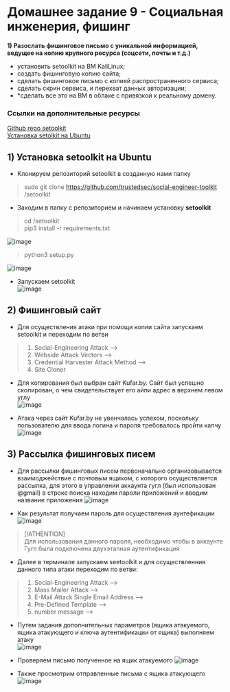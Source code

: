 # Домашнее задание 9 - Социальная инженерия, фишинг

**1) Разослать фишинговое письмо с уникальной информацией, ведущее на копию крупного ресурса (соцсети, почты и т.д.)**  
- установить setoolkit на ВМ KaliLinux;
- создать фишинговую копию сайта;  
- сделать фишинговое письмо с копией распространенного сервиса;  
- сделать скрин сервиса, и перехват данных авторизации;  
- *сделать все это на ВМ в облаке с привязкой к реальному домену.  

### Ссылки на дополнительные ресурсы
[Github repo setoolkit](https://github.com/trustedsec/social-engineer-toolkit)  
[Установка setolkit на Ubuntu](https://www.youtube.com/watch?v=y4sIesUADD8&themeRefresh=1)

## 1) Установка setoolkit на Ubuntu
- Клонируем репозиторий setoolkit в созданную нами папку
>sudo git clone https://github.com/trustedsec/social-engineer-toolkit /setoolkit

- Заходим в папку с репозиторием и начинаем установку **setoolkit**  
>cd /setoolkit  
>pip3 install -r requirements.txt  

![image](https://github.com/StsiapanSikorsky/Cybersecurity_TMScourse/blob/main/Task9/img/install_setoolkit.png)   

>python3 setup.py

![image](https://github.com/StsiapanSikorsky/Cybersecurity_TMScourse/blob/main/Task9/img/install_setoolkit_2.png)  

- Запускаем setoolkit  
![image](https://github.com/StsiapanSikorsky/Cybersecurity_TMScourse/blob/main/Task9/img/setoolkit_start.png)

## 2) Фишинговый сайт
- Для осуществления атаки при помощи копии сайта запускаем setoolkit и переходим по ветви

> 1) Social-Engineering Attack -->  
> 2) Webside Attack Vectors -->
> 3) Credential Harvester Attack Method -->
> 2) Site Cloner  

- Для копирования был выбран сайт Kufar.by. Сайт был успешно скопирован, о чем свидетельствует его айпи адрес в верхнем левом углу   
![image](https://github.com/StsiapanSikorsky/Cybersecurity_TMScourse/blob/main/Task9/img/kufar.png)

- Атака через сайт Kufar.by не увенчалась успехом, поскольку пользователю для ввода логина и пароля требовалось пройти капчу
![image](https://github.com/StsiapanSikorsky/Cybersecurity_TMScourse/blob/main/Task9/img/kufar_capcha.png)   

## 3) Рассылка фишинговых писем
- Для рассылки фишинговых писем первоначально организовывается взаимоджействие с почтовым ящиком, с которого осуществляется рассылка, для этого в управлении аккаунта гугл (был использован @gmail) в строке поиска находим пароли приложений и вводим название приложения
![image](https://github.com/StsiapanSikorsky/Cybersecurity_TMScourse/blob/main/Task9/img/Authentication1.png)

- Как результат получаем пароль для осуществления аунтефикации
![image](https://github.com/StsiapanSikorsky/Cybersecurity_TMScourse/blob/main/Task9/img/Authentication2_password.png)

>[!ATHENTION]  
>Для использования данного пароля, необходимо чтобы в аккаунте Гугл была подключена двухэтапная аутентификация

- Далее в терминале запускаем seetoolkit и для осуществленния данного типа атаки переходим по ветви:  
> 1) Social-Engineering Attack -->  
> 5) Mass Mailer Attack -->
> 1) E-Mail Attack Single Email Address -->
> 1) Pre-Defined Template -->
> 2) number message -->

- Путем задания дополнительных параметров (ящика атакуемого, ящика атакующего и ключа аутентификации от ящика) выполняем атаку  
![image](https://github.com/StsiapanSikorsky/Cybersecurity_TMScourse/blob/main/Task9/img/EmailSpam_Console.png)

- Проверяем письмо полученное на ящик атакуемого
![image](https://github.com/StsiapanSikorsky/Cybersecurity_TMScourse/blob/main/Task9/img/EmailSpam_Result.png)

- Также просмотрим отправленные письма с ящика атакующего
![image](https://github.com/StsiapanSikorsky/Cybersecurity_TMScourse/blob/main/Task9/img/EmailSpam_SendAddress.png)

